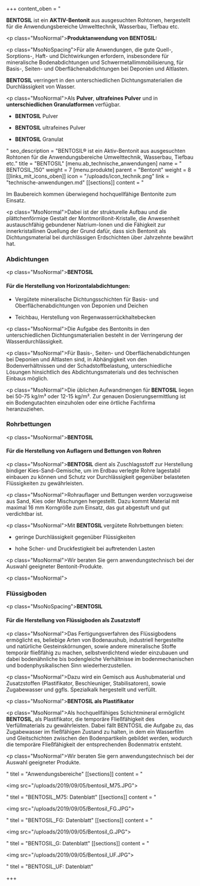 +++
content_oben = "<p><strong>BENTOSIL</strong> ist ein <strong>AKTIV-Bentonit</strong> aus ausgesuchten Rohtonen, hergestellt für die Anwendungsbereiche Umwelttechnik, Wasserbau, Tiefbau etc.</p><p class=\"MsoNormal\"><strong>Produktanwendung von BENTOSIL:</strong></p><p class=\"MsoNoSpacing\">Für alle Anwendungen, die gute Quell-, Sorptions-, Haft- und Dichtwirkungen erfordern, insbesondere für mineralische Bodenabdichtungen und Schwermetallimmobilisierung, für Basis-, Seiten- und Oberflächenabdichtungen bei Deponien und Altlasten.</p><p><strong>BENTOSIL</strong> verringert in den unterschiedlichen Dichtungsmaterialien die Durchlässigkeit von Wasser.</p><p class=\"MsoNormal\">Als <strong>Pulver</strong>, <strong>ultrafeines Pulver</strong> und in <strong>unterschiedlichen Granulatformen </strong>verfügbar.</p><ul><li><p><strong>BENTOSIL</strong> Pulver</p></li><li><p><strong>BENTOSIL</strong> ultrafeines Pulver</p></li><li><p><strong>BENTOSIL</strong> Granulat</p></li></ul>"
seo_description = "BENTOSIL® ist ein Aktiv-Bentonit aus ausgesuchten Rohtonen für die Anwendungsbereiche Umwelttechnik, Wasserbau, Tiefbau etc."
title = "BENTOSIL"
[menu.ab_technische_anwendungen]
name = " BENTOSIL_150"
weight = 7
[menu.produkte]
parent = "Bentonit"
weight = 8
[[links_mit_icons_oben]]
icon = "/uploads/icon_technik.png"
link = "technische-anwendungen.md"
[[sections]]
content = "<p>Im Baubereich kommen überwiegend hochquellfähige Bentonite zum Einsatz.</p><p class=\"MsoNormal\">Dabei ist der strukturelle Aufbau und die plättchenförmige Gestalt der Montmorillonit-Kristalle, die Anwesenheit austauschfähig gebundener Natrium-Ionen und die Fähigkeit zur innerkristallinen Quellung der Grund dafür, dass sich Bentonit als Dichtungsmaterial bei durchlässigen Erdschichten über Jahrzehnte bewährt hat.</p><h3><strong>Abdichtungen</strong></h3><p class=\"MsoNormal\"><strong>BENTOSIL</strong></p><h4><strong>Für die Herstellung von Horizontalabdichtungen:</strong></h4><ul><li><p>Vergütete mineralische Dichtungsschichten für Basis- und Oberflächenabdichtungen von Deponien und Deichen</p></li><li><p>Teichbau, Herstellung von Regenwasserrückhaltebecken</p></li></ul><p class=\"MsoNormal\">Die Aufgabe des Bentonits in den unterschiedlichen Dichtungsmaterialien besteht in der Verringerung der Wasserdurchlässigkeit.</p><p class=\"MsoNormal\">Für Basis-, Seiten- und Oberflächenabdichtungen bei Deponien und Altlasten sind, in Abhängigkeit von den Bodenverhältnissen und der Schadstoffbelastung, unterschiedliche Lösungen hinsichtlich des Abdichtungsmaterials und des technischen Einbaus möglich.</p><p class=\"MsoNormal\">Die üblichen Aufwandmengen für<strong> BENTOSIL</strong> liegen bei 50-75 kg/m³ oder 12-15 kg/m². Zur genauen Dosierungsermittlung ist ein Bodengutachten einzuholen oder eine örtliche Fachfirma heranzuziehen.</p><h3><strong>Rohrbettungen</strong></h3><p class=\"MsoNormal\"><strong>BENTOSIL</strong></p><h4><strong>Für die Herstellung von Auflagern und Bettungen von Rohren</strong></h4><p class=\"MsoNormal\"><strong>BENTOSIL</strong> dient als Zuschlagsstoff zur Herstellung bindiger Kies-Sand-Gemische, um im Erdbau verlegte Rohre lagestabil einbauen zu können und Schutz vor Durchlässigkeit gegenüber belasteten Flüssigkeiten zu gewährleisten.</p><p class=\"MsoNormal\">Rohrauflager und Bettungen werden vorzugsweise aus Sand, Kies oder Mischungen hergestellt. Dazu kommt Material mit maximal 16 mm Korngröße zum Einsatz, das gut abgestuft und gut verdichtbar ist.</p><p class=\"MsoNormal\">Mit <strong>BENTOSIL </strong>vergütete Rohrbettungen bieten:</p><ul><li><p>geringe Durchlässigkeit gegenüber Flüssigkeiten</p></li><li><p>hohe Scher- und Druckfestigkeit bei auftretenden Lasten</p></li></ul><p class=\"MsoNormal\">Wir beraten Sie gern anwendungstechnisch bei der Auswahl geeigneter Bentonit-Produkte.</p><p class=\"MsoNormal\"></p><h3><strong>Flüssigboden</strong></h3><p class=\"MsoNoSpacing\"><strong>BENTOSIL</strong></p><h4><strong>Für die Herstellung von Flüssigboden als Zusatzstoff</strong></h4><p class=\"MsoNormal\">Das Fertigungsverfahren des Flüssigbodens ermöglicht es, beliebige Arten von Bodenaushub, industriell hergestellte und natürliche Gesteinskörnungen, sowie andere mineralische Stoffe temporär fließfähig zu machen, selbstverdichtend wieder einzubauen und dabei bodenähnliche bis bodengleiche Verhältnisse im bodenmechanischen und bodenphysikalischen Sinn wiederherzustellen.</p><p class=\"MsoNormal\">Dazu wird ein Gemisch aus Aushubmaterial und Zusatzstoffen (Plastifikator, Beschleuniger, Stabilisatoren), sowie Zugabewasser und ggfls. Spezialkalk hergestellt und verfüllt.</p><p class=\"MsoNormal\"><strong>BENTOSIL als Plastifikator</strong></p><p class=\"MsoNormal\">Als hochquellfähiges Schichtmineral ermöglicht <strong>BENTOSIL</strong>, als Plastifikator, die temporäre Fließfähigkeit des Verfüllmaterials zu gewährleisten. Dabei fällt BENTOSIL die Aufgabe zu, das Zugabewasser im fließfähigen Zustand zu halten, in dem ein Wasserfilm und Gleitschichten zwischen den Bodenpartikeln gebildet werden, wodurch die temporäre Fließfähigkeit der entsprechenden Bodenmatrix entsteht.</p><p class=\"MsoNormal\">Wir beraten Sie gern anwendungstechnisch bei der Auswahl geeigneter Produkte.</p>"
titel = "Anwendungsbereiche"
[[sections]]
content = "<p><img src=\"/uploads/2019/09/05/bentosil_M75.JPG\"></p>"
titel = "BENTOSIL_M75: Datenblatt"
[[sections]]
content = "<p><img src=\"/uploads/2019/09/05/Bentosil_FG.JPG\"></p>"
titel = "BENTOSIL_FG: Datenblatt"
[[sections]]
content = "<p><img src=\"/uploads/2019/09/05/Bentosil_G.JPG\"></p>"
titel = "BENTOSIL_G: Datenblatt"
[[sections]]
content = "<p><img src=\"/uploads/2019/09/05/Bentosil_UF.JPG\"></p>"
titel = "BENTOSIL_UF: Datenblatt"

+++
